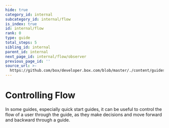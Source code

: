 ```yaml
---
hide: true
category_id: internal
subcategory_id: internal/flow
is_index: true
id: internal/flow
rank: 0
type: guide
total_steps: 5
sibling_id: internal
parent_id: internal
next_page_id: internal/flow/observer
previous_page_id: ''
source_url: >-
  https://github.com/box/developer.box.com/blob/master/./content/guides/internal/flow/index.md
---
```


<!-- does not need translation -->

# Controlling Flow

In some guides, especially quick start guides, it can be useful to control the
flow of a user through the guide, as they make decisions and move forward and
backward through a guide.
